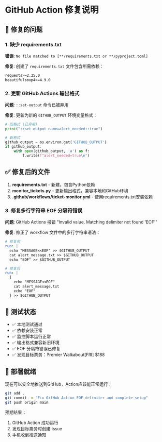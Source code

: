 # GitHub Action 修复说明

## 🐛 修复的问题

### 1. 缺少 requirements.txt
**错误**: `No file matched to [**/requirements.txt or **/pyproject.toml]`

**修复**: 创建了 `requirements.txt` 文件包含所需依赖：
```txt
requests>=2.25.0
beautifulsoup4>=4.9.0
```

### 2. 更新 GitHub Actions 输出格式
**问题**: `::set-output` 命令已被弃用

**修复**: 更新为新的 `GITHUB_OUTPUT` 环境变量格式：
```python
# 旧格式 (已弃用)
print("::set-output name=alert_needed::true")

# 新格式
github_output = os.environ.get('GITHUB_OUTPUT')
if github_output:
    with open(github_output, 'a') as f:
        f.write(f"alert_needed=true\n")
```

## ✅ 修复后的文件

1. **requirements.txt** - 新建，包含Python依赖
2. **monitor_tickets.py** - 更新输出格式，兼容本地和GitHub环境
3. **.github/workflows/ticket-monitor.yml** - 使用requirements.txt安装依赖

### 3. 修复多行字符串 EOF 分隔符错误
**问题**: GitHub Actions 报错 "Invalid value. Matching delimiter not found 'EOF'"

**修复**: 修正了 workflow 文件中的多行字符串语法：
```yaml
# 修复前
run: |
  echo "MESSAGE<<EOF" >> $GITHUB_OUTPUT
  cat alert_message.txt >> $GITHUB_OUTPUT
  echo "EOF" >> $GITHUB_OUTPUT

# 修复后
run: |
  {
    echo "MESSAGE<<EOF"
    cat alert_message.txt
    echo "EOF"
  } >> $GITHUB_OUTPUT
```

## 🔧 测试状态

- ✅ 本地测试通过
- ✅ 依赖安装正常
- ✅ 监控脚本运行正常
- ✅ 输出格式兼容新旧环境
- ✅ EOF 分隔符错误已修复
- ✅ 发现目标票务：Premier Walkabout[FRI] $188

## 🚀 部署就绪

现在可以安全地推送到GitHub，Action应该能正常运行：

```bash
git add .
git commit -m "Fix GitHub Action EOF delimiter and complete setup"
git push origin main
```

预期结果：
1. GitHub Action 成功运行
2. 发现目标票务时创建 Issue
3. 手机收到推送通知